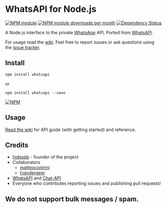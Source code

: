 # WhatsAPI for Node.js

[![NPM module](http://img.shields.io/npm/v/whatsapi.svg)](https://www.npmjs.org/package/whatsapi)
[![NPM module downloads per month](http://img.shields.io/npm/dm/whatsapi.svg)](https://www.npmjs.org/package/whatsapi)
[![Dependency Status](https://david-dm.org/hidespb/node-whatsapi.svg)](https://david-dm.org/hidespb/node-whatsapi)

A Node.js interface to the private [WhatsApp](http://whatsapp.com/) API. Ported from [WhatsAPI](https://github.com/mgp25/WhatsAPI-Official).

For usage read the [wiki](https://github.com/hidespb/node-whatsapi/wiki/).
Feel free to report issues or ask questions using the [issue tracker](https://github.com/hidespb/node-whatsapi/issues).

## Install
```
npm install whatsapi
```
or
```
npm install whatsapi --save
```
[![NPM](https://nodei.co/npm/whatsapi.png?compact=true)](https://www.npmjs.com/package/whatsapi)

## Usage
[Read the wiki](https://github.com/hidespb/node-whatsapi/wiki/) for API guide (with getting started) and reference.

## Credits
- [hidespb](https://github.com/hidespb) - founder of the project
- Collaborators
  - [matteocontrini](https://github.com/matteocontrini)
  - [tvandergeer](https://github.com/tvandergeer)
- [WhatsAPI](https://github.com/venomous0x/WhatsAPI) and [Chat-API](https://github.com/mgp25/Chat-API)
- Everyone who contributes reporting issues and publishing pull requests!

## We do not support bulk messages / spam.
